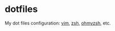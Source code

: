 # dotfiles
My dot files configuration: [vim](https://www.vim.org), [zsh](http://www.zsh.org), [ohmyzsh](https://ohmyz.sh), etc.

